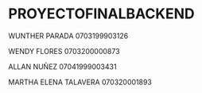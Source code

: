 # PROYECTOFINALBACKEND

WUNTHER PARADA 
0703199903126

WENDY FLORES
0703200000873

ALLAN NUÑEZ
07041999003431

MARTHA ELENA TALAVERA
070320001893
